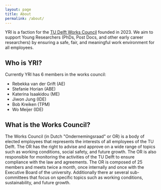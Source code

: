 ```yaml
---
layout: page
title: About
permalink: /about/
---
```

YRI is a faction for the [TU Delft Works Council](https://www.tudelft.nl/en/about-tu-delft/organisation/consultation-bodies) founded in 2023. We aim to support Young Researchers (PhDs, Post Docs, and other early career researchers) by ensuring a safe, fair, and meaningful work environment for all employees.

## Who is YRI?

Currently YRI has 6 members in the works council:

- Rebekka van der Grift (AE)
- Stefanie Horian (ABE)
- Katerina Isaakidou (ME)
- Jiwon Jung (IDE)
- Bob Kreiken (TPM)
- Wo Meijer (IDE)

## What is the Works Council?

The Works Council (in Dutch "Ondernemingsraad" or OR) is a body of elected employees that represents the interests of all employees of the TU Delft. The OR has the right to advise and approve on a wide range of topics such as working conditions, social safety, and future growth. The OR is also responsible for monitoring the activities of the TU Delft to ensure compliance with the law and agreements. The OR is composed of 25 members and meets twice a month, once internally and once with the Executive Board of the university. Additionally there ar several sub-committees that focus on specific topics such as working conditions, sustainability, and future growth.

